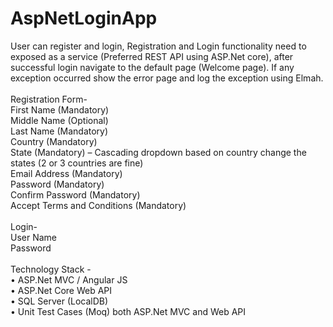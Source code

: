# AspNetLoginApp

User can register and login, Registration and Login functionality need to exposed as a service (Preferred REST API using ASP.Net core), after successful login navigate to the default page (Welcome page). If any exception occurred show the error page and log the exception using Elmah. </br></br>
Registration Form- </br>
First Name (Mandatory) </br>
Middle Name (Optional) </br>
Last Name (Mandatory) </br>
Country (Mandatory) </br>
State (Mandatory) – Cascading dropdown based on country change the states (2 or 3 countries are fine)</br>
Email Address (Mandatory)</br>
Password (Mandatory)</br>
Confirm Password (Mandatory)</br>
Accept Terms and Conditions (Mandatory)</br>
</br>
Login-</br>
User Name</br>
Password</br></br>
Technology Stack -</br>
•        ASP.Net MVC / Angular JS</br>
•        ASP.Net Core Web API</br>
•        SQL Server (LocalDB)</br>
•        Unit Test Cases (Moq) both ASP.Net MVC and Web API</br>
